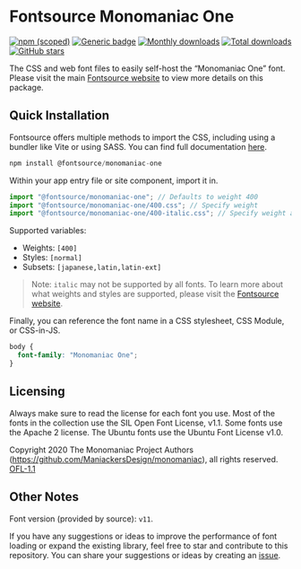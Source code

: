 # Fontsource Monomaniac One

[![npm (scoped)](https://img.shields.io/npm/v/@fontsource/monomaniac-one?color=brightgreen)](https://www.npmjs.com/package/@fontsource/monomaniac-one) [![Generic badge](https://img.shields.io/badge/fontsource-passing-brightgreen)](https://github.com/fontsource/fontsource) [![Monthly downloads](https://badgen.net/npm/dm/@fontsource/monomaniac-one)](https://github.com/fontsource/fontsource) [![Total downloads](https://badgen.net/npm/dt/@fontsource/monomaniac-one)](https://github.com/fontsource/fontsource) [![GitHub stars](https://img.shields.io/github/stars/fontsource/fontsource.svg?style=social&label=Star)](https://github.com/fontsource/fontsource/stargazers)

The CSS and web font files to easily self-host the “Monomaniac One” font. Please visit the main [Fontsource website](https://fontsource.org/fonts/monomaniac-one) to view more details on this package.

## Quick Installation

Fontsource offers multiple methods to import the CSS, including using a bundler like Vite or using SASS. You can find full documentation [here](https://fontsource.org/docs/getting-started/introduction).

```javascript
npm install @fontsource/monomaniac-one
```

Within your app entry file or site component, import it in.

```javascript
import "@fontsource/monomaniac-one"; // Defaults to weight 400
import "@fontsource/monomaniac-one/400.css"; // Specify weight
import "@fontsource/monomaniac-one/400-italic.css"; // Specify weight and style
```

Supported variables:
- Weights: `[400]`
- Styles: `[normal]`
- Subsets: `[japanese,latin,latin-ext]`

> Note: `italic` may not be supported by all fonts. To learn more about what weights and styles are supported, please visit the [Fontsource website](https://fontsource.org/fonts/monomaniac-one).

Finally, you can reference the font name in a CSS stylesheet, CSS Module, or CSS-in-JS.

```css
body {
  font-family: "Monomaniac One";
}
```

## Licensing
Always make sure to read the license for each font you use. Most of the fonts in the collection use the SIL Open Font License, v1.1. Some fonts use the Apache 2 license. The Ubuntu fonts use the Ubuntu Font License v1.0.

Copyright 2020 The Monomaniac Project Authors (https://github.com/ManiackersDesign/monomaniac), all rights reserved.
[OFL-1.1](http://scripts.sil.org/OFL)

## Other Notes
Font version (provided by source): `v11`.

If you have any suggestions or ideas to improve the performance of font loading or expand the existing library, feel free to star and contribute to this repository. You can share your suggestions or ideas by creating an [issue](https://github.com/fontsource/fontsource/issues).